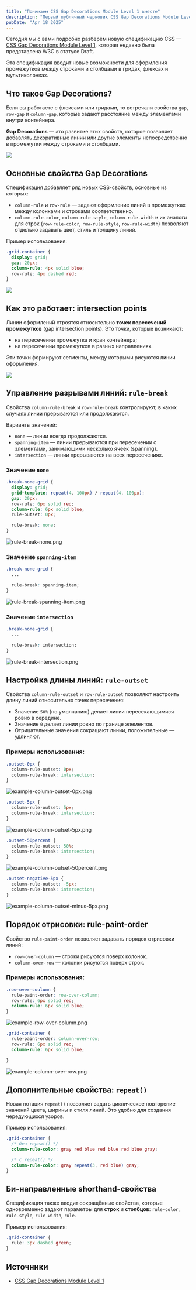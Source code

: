 ```yaml
---
title: "Понимаем CSS Gap Decorations Module Level 1 вместе"
description: "Первый публичный черновик CSS Gap Decorations Module Level 1 (17 апреля 2025) описывает новые свойства row‑rule и column‑rule, позволяющие рисовать линии‑разделители в промежутках гридов, флексов и мультиколонок. Документ уточняет, как задавать цвет, стиль, ширину и порядок прорисовки таких декораций, а также как разбивать их на сегменты и смещать концовки. Спецификация расширяет существующие возможности column‑gap/row‑gap, делая оформление «гаттеров» гибким и единообразным для разных типов раскладок."
pubDate: "Apr 18 2025"
---
```


Сегодня мы с вами подробно разберём новую спецификацию CSS — [CSS Gap Decorations Module Level 1](https://www.w3.org/TR/2025/WD-css-gaps-1-20250417/), которая недавно была представлена W3C в статусе Draft.

Эта спецификация вводит новые возможности для оформления промежутков между строками и столбцами в гридах, флексах и мультиколонках.

## Что такое Gap Decorations?

Если вы работаете с флексами или гридами, то встречали свойства `gap`, `row-gap` и `column-gap`, которые задают расстояние между элементами внутри контейнера.

**Gap Decorations** — это развитие этих свойств, которое позволяет добавлять декоративные линии или другие элементы непосредственно в промежутки между строками и столбцами.

![](grid-example.jpg)

## Основные свойства Gap Decorations

Спецификация добавляет ряд новых CSS-свойств, основные из которых:
- `column-rule` и `row-rule` — задают оформление линий в промежутках между колонками и строками соответственно.
- `column-rule-color`, `column-rule-style`, `column-rule-width` и их аналоги для строк (`row-rule-color`, `row-rule-style`, `row-rule-width`) позволяют отдельно задавать цвет, стиль и толщину линий.

Пример использования:
```css
.grid-container {
  display: grid;
  gap: 20px;
  column-rule: 4px solid blue;
  row-rule: 4px dashed red;
}
```

![](-rule.jpg)

## Как это работает: intersection points

Линии оформлений строятся относительно **точек пересечений промежутков** (gap intersection points). Это точки, которые возникают:
- на пересечении промежутка и края контейнера;
- на пересечении промежутков в разных направлениях.

Эти точки формируют сегменты, между которыми рисуются линии оформления.

![](intersection-points.jpg)

## Управление разрывами линий: `rule-break`

Свойства `column-rule-break` и `row-rule-break` контролируют, в каких случаях линии прерываются или продолжаются.

Варианты значений:
- `none` — линии всегда продолжаются.
- `spanning-item` — линии прерываются при пересечении с элементами, занимающими несколько ячеек (spanning).
- `intersection` — линии прерываются на всех пересечениях.

### Значение `none`
```css
.break-none-grid {
  display: grid;
  grid-template: repeat(4, 100px) / repeat(4, 100px);
  gap: 20px;
  row-rule: 6px solid red;
  column-rule: 6px solid blue;
  rule-outset: 0px;

  rule-break: none;
}
```

![rule-break-none.png](rule-break-none.jpg)

### Значение `spanning-item`
```css
.break-none-grid {
  ...

  rule-break: spanning-item;
}
```

![rule-break-spanning-item.png](rule-break-spanning-item.jpg)

### Значение `intersection`
```css
.break-none-grid {
  ...

  rule-break: intersection;
}
```

![rule-break-intersection.png](rule-break-intersection.jpg)

## Настройка длины линий: `rule-outset`

Свойства `column-rule-outset` и `row-rule-outset` позволяют настроить длину линий относительно точек пересечения:

- Значение `50%` (по умолчанию) делает линии пересекающимися ровно в середине.
- Значение `0` делает линии ровно по границе элементов.
- Отрицательные значения сокращают линии, положительные — удлиняют.

### Примеры использования:
```css
.outset-0px {
  column-rule-outset: 0px;
  column-rule-break: intersection;
}
```

![example-column-outset-0px.png](example-column-outset-0px.png)

```css
.outset-5px {
  column-rule-outset: 5px;
  column-rule-break: intersection;
}
```

![example-column-outset-5px.png](example-column-outset-5px.png)

```css
.outset-50percent {
  column-rule-outset: 50%;
  column-rule-break: intersection;
}
```

![example-column-outset-50percent.png](example-column-outset-50percent.png)

```css
.outset-negative-5px {
  column-rule-outset: -5px;
  column-rule-break: intersection;
}
```

![example-column-outset-minus-5px.png](example-column-outset-minus-5px.png)

## Порядок отрисовки: rule-paint-order
Свойство `rule-paint-order` позволяет задавать порядок отрисовки линий:
- `row-over-column` — строки рисуются поверх колонок.
- `column-over-row` — колонки рисуются поверх строк.

### Примеры использования:
```css
.row-over-coulumn {
  rule-paint-order: row-over-column;
  row-rule: 6px solid red;
  column-rule: 6px solid blue;
}
```

![example-row-over-column.png](example-row-over-column.png)

```css
.grid-container {
  rule-paint-order: column-over-row;
  row-rule: 6px solid red;
  column-rule: 6px solid blue;

}
```

![example-column-over-row.png](example-column-over-row.png)

## Дополнительные свойства: `repeat()`
Новая нотация `repeat()` позволяет задать циклическое повторение значений цвета, ширины и стиля линий. Это удобно для создания чередующихся узоров.

Пример использования:
```css
.grid-container {
  /* без repeat() */
  column-rule-color: gray red blue red blue red blue gray;

  /* с repeat() */
  column-rule-color: gray repeat(3, red blue) gray;
}
```

## Би-направленные shorthand-свойства
Спецификация также вводит сокращённые свойства, которые одновременно задают параметры для **строк** и **столбцов**: `rule-color`, `rule-style`, `rule-width`, `rule`.

Пример использования:
```css
.grid-container {
  rule: 3px dashed green;
}
```

## Источники
- [CSS Gap Decorations Module Level 1](https://www.w3.org/TR/2025/WD-css-gaps-1-20250417/)
